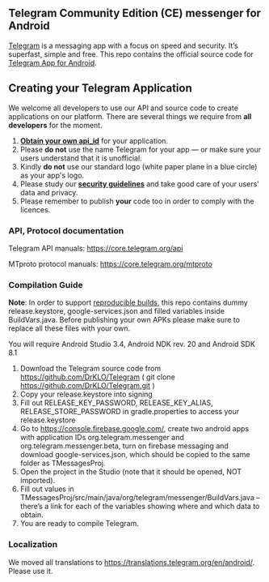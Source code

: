 ## Telegram Community Edition (CE) messenger for Android

[Telegram](https://telegram.org) is a messaging app with a focus on speed and security. It’s superfast, simple and free.
This repo contains the official source code for [Telegram App for Android](https://play.google.com/store/apps/details?id=org.telegram.messenger).

## Creating your Telegram Application

We welcome all developers to use our API and source code to create applications on our platform.
There are several things we require from **all developers** for the moment.

1. [**Obtain your own api_id**](https://core.telegram.org/api/obtaining_api_id) for your application.
2. Please **do not** use the name Telegram for your app — or make sure your users understand that it is unofficial.
3. Kindly **do not** use our standard logo (white paper plane in a blue circle) as your app's logo.
3. Please study our [**security guidelines**](https://core.telegram.org/mtproto/security_guidelines) and take good care of your users' data and privacy.
4. Please remember to publish **your** code too in order to comply with the licences.

### API, Protocol documentation

Telegram API manuals: https://core.telegram.org/api

MTproto protocol manuals: https://core.telegram.org/mtproto

### Compilation Guide

**Note**: In order to support [reproducible builds](https://core.telegram.org/reproducible-builds), this repo contains dummy release.keystore,  google-services.json and filled variables inside BuildVars.java. Before publishing your own APKs please make sure to replace all these files with your own.

You will require Android Studio 3.4, Android NDK rev. 20 and Android SDK 8.1

1. Download the Telegram source code from https://github.com/DrKLO/Telegram ( git clone https://github.com/DrKLO/Telegram.git )
2. Copy your release.keystore into signing
3. Fill out RELEASE_KEY_PASSWORD, RELEASE_KEY_ALIAS, RELEASE_STORE_PASSWORD in gradle.properties to access your  release.keystore
4.  Go to https://console.firebase.google.com/, create two android apps with application IDs org.telegram.messenger and org.telegram.messenger.beta, turn on firebase messaging and download google-services.json, which should be copied to the same folder as TMessagesProj.
5. Open the project in the Studio (note that it should be opened, NOT imported).
6. Fill out values in TMessagesProj/src/main/java/org/telegram/messenger/BuildVars.java – there’s a link for each of the variables showing where and which data to obtain.
7. You are ready to compile Telegram.

### Localization

We moved all translations to https://translations.telegram.org/en/android/. Please use it.
